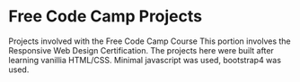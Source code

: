 # Free Code Camp Projects

Projects involved with the Free Code Camp Course
This portion involves the Responsive Web Design Certification.  The projects here were built after learning vanillia HTML/CSS.
Minimal javascript was used, bootstrap4 was used.
